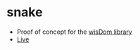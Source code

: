 # snake
* Proof of concept for the [wisDom library](https://github.com/Pklong/wisDom)
* [Live](http://www.pklong.io/snake)
